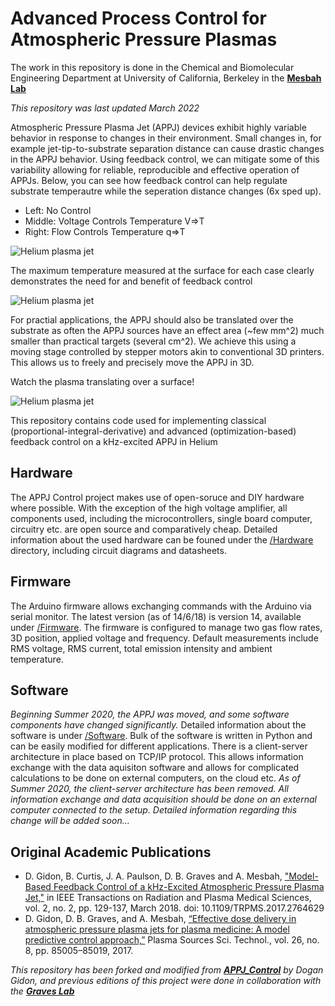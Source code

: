 # Advanced Process Control for Atmospheric Pressure Plasmas

The work in this repository is done in the Chemical and Biomolecular Engineering Department at University of California, Berkeley in the [**Mesbah Lab**](http://www.mesbahlab.com/)

*This repository was last updated March 2022*

Atmospheric Pressure Plasma Jet (APPJ) devices exhibit highly variable behavior in response to changes in their environment. Small changes in, for example jet-tip-to-substrate separation distance can cause drastic changes in the APPJ behavior. Using feedback control, we can mitigate some of this variability allowing for reliable, reproducible and effective operation of APPJs. Below, you can see how feedback control can help regulate substrate temperautre while the seperation distance changes (6x sped up). 

* Left: No Control
* Middle: Voltage Controls Temperature V=>T
* Right: Flow Controls Temperature q=>T 

![Helium plasma jet](/Results/compare_pi.gif)

The maximum temperature measured at the surface for each case clearly demonstrates the need for and benefit of feedback control

![Helium plasma jet](/Results/Temp_prof.png)

For practial applications, the APPJ should also be translated over the substrate as often the APPJ sources have an effect area (~few mm^2) much smaller than practical targets (several cm^2). We achieve this using a moving stage controlled by stepper motors akin to conventional 3D printers. This allows us to freely and precisely move the APPJ in 3D.

Watch the plasma translating over a surface!

![Helium plasma jet](/Img/moving_jet.gif)

This repository contains code used for implementing classical (proportional-integral-derivative) and advanced (optimization-based) feedback control on a kHz-excited APPJ in Helium 

## Hardware
The APPJ Control project makes use of open-soruce and DIY hardware where possible. With the exception of the high voltage amplifier, all components used, including the microcontrollers, single board computer, circuitry etc. are open source and comparatively cheap. Detailed information about the used hardware can be founed under the [/Hardware](https://github.com/kchan45/APPJ_Control/tree/master/Hardware) directory, including circuit diagrams and datasheets.

## Firmware
The Arduino firmware allows exchanging commands with the Arduino via serial monitor. The latest version (as of 14/6/18) is version 14, available under [/Firmware](https://github.com/kchan45/APPJ_Control/tree/master/Firmware). The firmware is configured to manage two gas flow rates, 3D position, applied voltage and frequency. Default measurements include RMS voltage, RMS current, total emission intensity and ambient temperature.

## Software
*Beginning Summer 2020, the APPJ was moved, and some software components have changed significantly.*
Detailed information about the software is under [/Software](https://github.com/kchan45/APPJ_Control/tree/master/Software). Bulk of the software is written in Python and can be easily modified for different applications. There is a client-server architecture in place based on TCP/IP protocol. This allows information exchange with the data aquisiton software and allows for complicated calculations to be done on external computers, on the cloud etc.
*As of Summer 2020, the client-server architecture has been removed. All information exchange and data acquisition should be done on an external computer connected to the setup. Detailed information regarding this change will be added soon...*

## Original Academic Publications
* D. Gidon, B. Curtis, J. A. Paulson, D. B. Graves and A. Mesbah, ["Model-Based Feedback Control of a kHz-Excited Atmospheric Pressure Plasma Jet,"](http://doi.org/10.1109/TRPMS.2017.2764629) in IEEE Transactions on Radiation and Plasma Medical Sciences, vol. 2, no. 2, pp. 129-137, March 2018.
doi: 10.1109/TRPMS.2017.2764629
*  D. Gidon, D. B. Graves, and A. Mesbah, [“Effective dose delivery in atmospheric pressure plasma jets for plasma medicine: A model predictive control approach,”](http://iopscience.iop.org/article/10.1088/1361-6595/aa7c5d/meta) Plasma Sources Sci. Technol., vol. 26, no. 8, pp. 85005–85019, 2017.

*This repository has been forked and modified from [**APPJ_Control**](https://github.com/dgngdn/APPJ_Control) by Dogan Gidon, and previous editions of this project were done in collaboration with the [**Graves Lab**](http://www.graveslab.org)*
